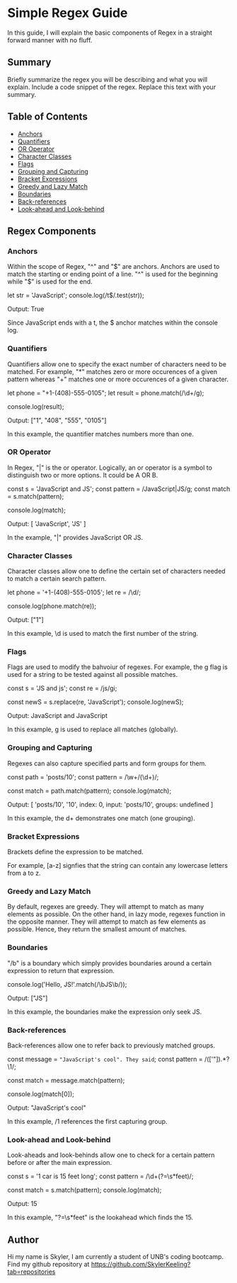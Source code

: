 # Simple Regex Guide

In this guide, I will explain the basic components of Regex in a straight forward manner with no fluff.

## Summary

Briefly summarize the regex you will be describing and what you will explain. Include a code snippet of the regex. Replace this text with your summary.

## Table of Contents

- [Anchors](#anchors)
- [Quantifiers](#quantifiers)
- [OR Operator](#or-operator)
- [Character Classes](#character-classes)
- [Flags](#flags)
- [Grouping and Capturing](#grouping-and-capturing)
- [Bracket Expressions](#bracket-expressions)
- [Greedy and Lazy Match](#greedy-and-lazy-match)
- [Boundaries](#boundaries)
- [Back-references](#back-references)
- [Look-ahead and Look-behind](#look-ahead-and-look-behind)

## Regex Components

### Anchors

Within the scope of Regex, "^" and "$" are anchors. Anchors are used to match the starting or ending point of a line. "^" is used for the beginning while "$" is used for the end.

let str = 'JavaScript';
console.log(/t$/.test(str));

Output: True

Since JavaScript ends with a t, the $ anchor matches within the console log.

### Quantifiers

Quantifiers allow one to specify the exact number of characters need to be matched. For example, "\*" matches zero or more occurences of a given pattern whereas "+" matches one or more occurences of a given character.

let phone = "+1-(408)-555-0105";
let result = phone.match(/\d+/g);

console.log(result);

Output: ["1", "408", "555", "0105"]

In this example, the quantifier matches numbers more than one.

### OR Operator

In Regex, "|" is the or operator. Logically, an or operator is a symbol to distinguish two or more options. It could be A OR B.

const s = 'JavaScript and JS';
const pattern = /JavaScript|JS/g;
const match = s.match(pattern);

console.log(match);

Output: [ 'JavaScript', 'JS' ]

In the example, "|" provides JavaScript OR JS.

### Character Classes

Character classes allow one to define the certain set of characters needed to match a certain search pattern.

let phone = '+1-(408)-555-0105';
let re = /\d/;

console.log(phone.match(re));

Output: ["1"]

In this example, \d is used to match the first number of the string.

### Flags

Flags are used to modify the bahvoiur of regexes. For example, the g flag is used for a string to be tested against all possible matches.

const s = 'JS and js';
const re = /js/gi;

const newS = s.replace(re, 'JavaScript');
console.log(newS);

Output: JavaScript and JavaScript

In this example, g is used to replace all matches (globally).

### Grouping and Capturing

Regexes can also capture specified parts and form groups for them.

const path = 'posts/10';
const pattern = /\w+\/(\d+)/;

const match = path.match(pattern);
console.log(match);

Output: [ 'posts/10', '10', index: 0, input: 'posts/10', groups: undefined ]

In this example, the d+ demonstrates one match (one grouping).

### Bracket Expressions

Brackets define the expression to be matched.

For example, [a-z] signfies that the string can contain any lowercase letters from a to z.

### Greedy and Lazy Match

By default, regexes are greedy. They will attempt to match as many elements as possible. On the other hand, in lazy mode, regexes function in the opposite manner. They will attempt to match as few elements as possible. Hence, they return the smallest amount of matches.

### Boundaries

"/b" is a boundary which simply provides boundaries around a certain expression to return that expression.

console.log('Hello, JS!'.match(/\bJS\b/));

Output: ["JS"]

In this example, the boundaries make the expression only seek JS.

### Back-references

Back-references allow one to refer back to previously matched groups.

const message = `"JavaScript's cool". They said`;
const pattern = /([\'"]).\*?\1/;

const match = message.match(pattern);

console.log(match[0]);

Output: "JavaScript's cool"

In this example, /1 references the first capturing group.

### Look-ahead and Look-behind

Look-aheads and look-behinds allow one to check for a certain pattern before or after the main expression.

const s = '1 car is 15 feet long';
const pattern = /\d+(?=\s\*feet)/;

const match = s.match(pattern);
console.log(match);

Output: 15

In this example, "?=\s\*feet" is the lookahead which finds the 15.

## Author

Hi my name is Skyler, I am currently a student of UNB's coding bootcamp. Find my github repository at https://github.com/SkylerKeeling?tab=repositories
